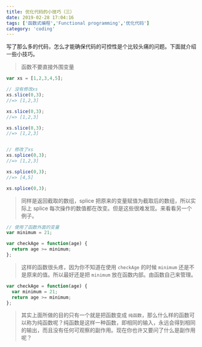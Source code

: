 ```yaml
---
title: 优化代码的小技巧（三）
date: 2019-02-28 17:04:16
tags: ['函数式编程','Functional programming','优化代码']
category: 'coding'
---
```


写了那么多的代码，怎么才能确保代码的可控性是个比较头痛的问题。下面就介绍一些小技巧。
<!--more-->

>函数不要直接外围变量

```JAVASCRIPT
var xs = [1,2,3,4,5];

// 没有修改xs
xs.slice(0,3);
//=> [1,2,3]

xs.slice(0,3);
//=> [1,2,3]

xs.slice(0,3);
//=> [1,2,3]


// 修改了xs
xs.splice(0,3);
//=> [1,2,3]

xs.splice(0,3);
//=> [4,5]

xs.splice(0,3);

```
>同样是返回截取的数组，splice 把原来的变量赋值为截取后的数组，所以实际上 splice 每次操作的数值都在改变。但是这些很难发现。来看看另一个例子。

```JAVASCRIPT
// 使用了函数外面的变量
var minimum = 21;

var checkAge = function(age) {
  return age >= minimum;
};
```

>这样的函数很头疼，因为你不知道在使用 `checkAge` 的时候 `minimum` 还是不是原来的值。所以最好还是把 `minimum` 放在函数内部。由函数自己来管理。

```JAVASCRIPT
var checkAge = function(age) {
  var minimum = 21;
  return age >= minimum;
};
```

>其实上面所做的目的只有一个就是把函数变成 `纯函数`，那么什么样的函数可以称为纯函数呢？纯函数是这样一种函数，即相同的输入，永远会得到相同的输出，而且没有任何可观察的副作用。现在你也许又要问了什么是副作用呢？